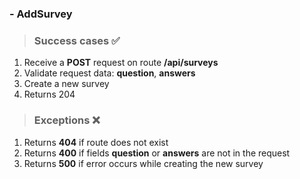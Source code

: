 ### - AddSurvey
> ### Success cases ✅
1. Receive a **POST** request on route **/api/surveys**
2. Validate request data: **question**, **answers**
3. Create a new survey
4. Returns 204

> ### Exceptions ❌
1. Returns **404** if route does not exist
2. Returns **400** if fields **question** or **answers** are not in the request
3. Returns **500** if error occurs while creating the new survey
